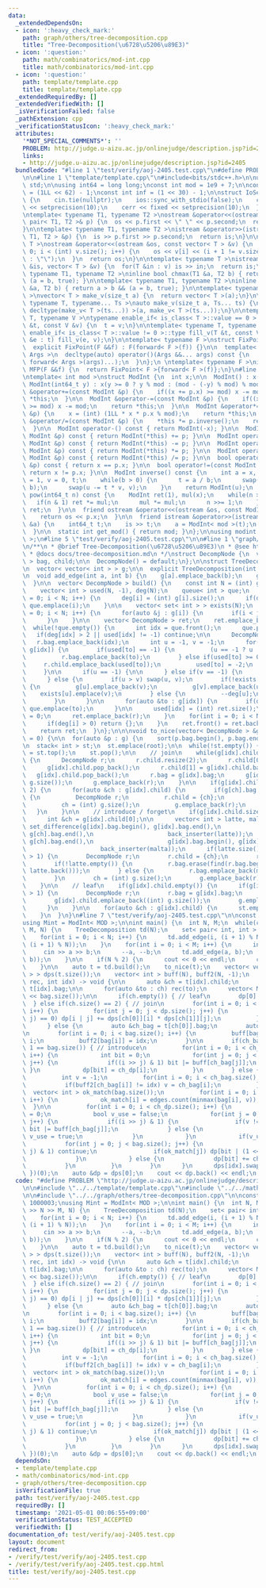 ```yaml
---
data:
  _extendedDependsOn:
  - icon: ':heavy_check_mark:'
    path: graph/others/tree-decomposition.cpp
    title: "Tree-Decomposition(\u6728\u5206\u89E3)"
  - icon: ':question:'
    path: math/combinatorics/mod-int.cpp
    title: math/combinatorics/mod-int.cpp
  - icon: ':question:'
    path: template/template.cpp
    title: template/template.cpp
  _extendedRequiredBy: []
  _extendedVerifiedWith: []
  _isVerificationFailed: false
  _pathExtension: cpp
  _verificationStatusIcon: ':heavy_check_mark:'
  attributes:
    '*NOT_SPECIAL_COMMENTS*': ''
    PROBLEM: http://judge.u-aizu.ac.jp/onlinejudge/description.jsp?id=2405
    links:
    - http://judge.u-aizu.ac.jp/onlinejudge/description.jsp?id=2405
  bundledCode: "#line 1 \"test/verify/aoj-2405.test.cpp\"\n#define PROBLEM \"http://judge.u-aizu.ac.jp/onlinejudge/description.jsp?id=2405\"\
    \n\n#line 1 \"template/template.cpp\"\n#include<bits/stdc++.h>\n\nusing namespace\
    \ std;\n\nusing int64 = long long;\nconst int mod = 1e9 + 7;\n\nconst int64 infll\
    \ = (1LL << 62) - 1;\nconst int inf = (1 << 30) - 1;\n\nstruct IoSetup {\n  IoSetup()\
    \ {\n    cin.tie(nullptr);\n    ios::sync_with_stdio(false);\n    cout << fixed\
    \ << setprecision(10);\n    cerr << fixed << setprecision(10);\n  }\n} iosetup;\n\
    \ntemplate< typename T1, typename T2 >\nostream &operator<<(ostream &os, const\
    \ pair< T1, T2 >& p) {\n  os << p.first << \" \" << p.second;\n  return os;\n\
    }\n\ntemplate< typename T1, typename T2 >\nistream &operator>>(istream &is, pair<\
    \ T1, T2 > &p) {\n  is >> p.first >> p.second;\n  return is;\n}\n\ntemplate< typename\
    \ T >\nostream &operator<<(ostream &os, const vector< T > &v) {\n  for(int i =\
    \ 0; i < (int) v.size(); i++) {\n    os << v[i] << (i + 1 != v.size() ? \" \"\
    \ : \"\");\n  }\n  return os;\n}\n\ntemplate< typename T >\nistream &operator>>(istream\
    \ &is, vector< T > &v) {\n  for(T &in : v) is >> in;\n  return is;\n}\n\ntemplate<\
    \ typename T1, typename T2 >\ninline bool chmax(T1 &a, T2 b) { return a < b &&\
    \ (a = b, true); }\n\ntemplate< typename T1, typename T2 >\ninline bool chmin(T1\
    \ &a, T2 b) { return a > b && (a = b, true); }\n\ntemplate< typename T = int64\
    \ >\nvector< T > make_v(size_t a) {\n  return vector< T >(a);\n}\n\ntemplate<\
    \ typename T, typename... Ts >\nauto make_v(size_t a, Ts... ts) {\n  return vector<\
    \ decltype(make_v< T >(ts...)) >(a, make_v< T >(ts...));\n}\n\ntemplate< typename\
    \ T, typename V >\ntypename enable_if< is_class< T >::value == 0 >::type fill_v(T\
    \ &t, const V &v) {\n  t = v;\n}\n\ntemplate< typename T, typename V >\ntypename\
    \ enable_if< is_class< T >::value != 0 >::type fill_v(T &t, const V &v) {\n  for(auto\
    \ &e : t) fill_v(e, v);\n}\n\ntemplate< typename F >\nstruct FixPoint : F {\n\
    \  explicit FixPoint(F &&f) : F(forward< F >(f)) {}\n\n  template< typename...\
    \ Args >\n  decltype(auto) operator()(Args &&... args) const {\n    return F::operator()(*this,\
    \ forward< Args >(args)...);\n  }\n};\n \ntemplate< typename F >\ninline decltype(auto)\
    \ MFP(F &&f) {\n  return FixPoint< F >{forward< F >(f)};\n}\n#line 1 \"math/combinatorics/mod-int.cpp\"\
    \ntemplate< int mod >\nstruct ModInt {\n  int x;\n\n  ModInt() : x(0) {}\n\n \
    \ ModInt(int64_t y) : x(y >= 0 ? y % mod : (mod - (-y) % mod) % mod) {}\n\n  ModInt\
    \ &operator+=(const ModInt &p) {\n    if((x += p.x) >= mod) x -= mod;\n    return\
    \ *this;\n  }\n\n  ModInt &operator-=(const ModInt &p) {\n    if((x += mod - p.x)\
    \ >= mod) x -= mod;\n    return *this;\n  }\n\n  ModInt &operator*=(const ModInt\
    \ &p) {\n    x = (int) (1LL * x * p.x % mod);\n    return *this;\n  }\n\n  ModInt\
    \ &operator/=(const ModInt &p) {\n    *this *= p.inverse();\n    return *this;\n\
    \  }\n\n  ModInt operator-() const { return ModInt(-x); }\n\n  ModInt operator+(const\
    \ ModInt &p) const { return ModInt(*this) += p; }\n\n  ModInt operator-(const\
    \ ModInt &p) const { return ModInt(*this) -= p; }\n\n  ModInt operator*(const\
    \ ModInt &p) const { return ModInt(*this) *= p; }\n\n  ModInt operator/(const\
    \ ModInt &p) const { return ModInt(*this) /= p; }\n\n  bool operator==(const ModInt\
    \ &p) const { return x == p.x; }\n\n  bool operator!=(const ModInt &p) const {\
    \ return x != p.x; }\n\n  ModInt inverse() const {\n    int a = x, b = mod, u\
    \ = 1, v = 0, t;\n    while(b > 0) {\n      t = a / b;\n      swap(a -= t * b,\
    \ b);\n      swap(u -= t * v, v);\n    }\n    return ModInt(u);\n  }\n\n  ModInt\
    \ pow(int64_t n) const {\n    ModInt ret(1), mul(x);\n    while(n > 0) {\n   \
    \   if(n & 1) ret *= mul;\n      mul *= mul;\n      n >>= 1;\n    }\n    return\
    \ ret;\n  }\n\n  friend ostream &operator<<(ostream &os, const ModInt &p) {\n\
    \    return os << p.x;\n  }\n\n  friend istream &operator>>(istream &is, ModInt\
    \ &a) {\n    int64_t t;\n    is >> t;\n    a = ModInt< mod >(t);\n    return (is);\n\
    \  }\n\n  static int get_mod() { return mod; }\n};\n\nusing modint = ModInt< mod\
    \ >;\n#line 5 \"test/verify/aoj-2405.test.cpp\"\n\n#line 1 \"graph/others/tree-decomposition.cpp\"\
    \n/**\n * @brief Tree-Decomposition(\u6728\u5206\u89E3)\n * @see https://ei1333.hateblo.jp/entry/2020/02/12/150319\n\
    \ * @docs docs/tree-decomposition.md\n */\nstruct DecompNode {\n  vector< int\
    \ > bag, child;\n\n  DecompNode() = default;\n};\n\nstruct TreeDecomposition {\n\
    \n  vector< vector< int > > g;\n\n  explicit TreeDecomposition(int V) : g(V) {}\n\
    \n  void add_edge(int a, int b) {\n    g[a].emplace_back(b);\n    g[b].emplace_back(a);\n\
    \  }\n\n  vector< DecompNode > build() {\n    const int N = (int) g.size();\n\n\
    \    vector< int > used(N, -1), deg(N);\n    queue< int > que;\n    for(int i\
    \ = 0; i < N; i++) {\n      deg[i] = (int) g[i].size();\n      if(deg[i] <= 2)\
    \ que.emplace(i);\n    }\n\n    vector< set< int > > exists(N);\n    for(int i\
    \ = 0; i < N; i++) {\n      for(auto &j : g[i]) {\n        if(i < j) exists[i].emplace(j);\n\
    \      }\n    }\n\n    vector< DecompNode > ret;\n    ret.emplace_back();\n  \
    \  while(!que.empty()) {\n      int idx = que.front();\n      que.pop();\n   \
    \   if(deg[idx] > 2 || used[idx] != -1) continue;\n\n      DecompNode r;\n   \
    \   r.bag.emplace_back(idx);\n      int u = -1, v = -1;\n      for(auto &to :\
    \ g[idx]) {\n        if(used[to] == -1) {\n          (u == -1 ? u : v) = to;\n\
    \          r.bag.emplace_back(to);\n        } else if(used[to] >= 0) {\n     \
    \     r.child.emplace_back(used[to]);\n          used[to] = -2;\n        }\n \
    \     }\n\n      if(u == -1) {\n\n      } else if(v == -1) {\n        --deg[u];\n\
    \      } else {\n        if(u > v) swap(u, v);\n        if(!exists[u].count(v))\
    \ {\n          g[u].emplace_back(v);\n          g[v].emplace_back(u);\n      \
    \    exists[u].emplace(v);\n        } else {\n          --deg[u];\n          --deg[v];\n\
    \        }\n      }\n\n      for(auto &to : g[idx]) {\n        if(deg[to] <= 2)\
    \ que.emplace(to);\n      }\n\n      used[idx] = (int) ret.size();\n      deg[idx]\
    \ = 0;\n      ret.emplace_back(r);\n    }\n    for(int i = 0; i < N; i++) {\n\
    \      if(deg[i] > 0) return {};\n    }\n    ret.front() = ret.back();\n    ret.pop_back();\n\
    \    return ret;\n  }\n};\n\n\nvoid to_nice(vector< DecompNode > &g, int root\
    \ = 0) {\n\n  for(auto &p : g) {\n    sort(p.bag.begin(), p.bag.end());\n  }\n\
    \n  stack< int > st;\n  st.emplace(root);\n\n  while(!st.empty()) {\n    int idx\
    \ = st.top();\n    st.pop();\n\n    // join\n    while(g[idx].child.size() > 2)\
    \ {\n      DecompNode r;\n      r.child.resize(2);\n      r.child[0] = g[idx].child.back();\n\
    \      g[idx].child.pop_back();\n      r.child[1] = g[idx].child.back();\n   \
    \   g[idx].child.pop_back();\n      r.bag = g[idx].bag;\n      g[idx].child.emplace_back((int)\
    \ g.size());\n      g.emplace_back(r);\n    }\n\n    if(g[idx].child.size() ==\
    \ 2) {\n      for(auto &ch : g[idx].child) {\n        if(g[ch].bag != g[idx].bag)\
    \ {\n          DecompNode r;\n          r.child = {ch};\n          r.bag = g[idx].bag;\n\
    \          ch = (int) g.size();\n          g.emplace_back(r);\n        }\n   \
    \   }\n    }\n\n    // introduce / forget\n    if(g[idx].child.size() == 1) {\n\
    \      int &ch = g[idx].child[0];\n\n      vector< int > latte, malta;\n     \
    \ set_difference(g[idx].bag.begin(), g[idx].bag.end(),\n                     g[ch].bag.begin(),\
    \ g[ch].bag.end(),\n                     back_inserter(latte));\n      set_difference(g[ch].bag.begin(),\
    \ g[ch].bag.end(),\n                     g[idx].bag.begin(), g[idx].bag.end(),\n\
    \                     back_inserter(malta));\n      if(latte.size() + malta.size()\
    \ > 1) {\n        DecompNode r;\n        r.child = {ch};\n        r.bag = g[idx].bag;\n\
    \        if(!latte.empty()) {\n          r.bag.erase(find(r.bag.begin(), r.bag.end(),\
    \ latte.back()));\n        } else {\n          r.bag.emplace_back(malta.back());\n\
    \        }\n        ch = (int) g.size();\n        g.emplace_back(r);\n      }\n\
    \    }\n\n    // leaf\n    if(g[idx].child.empty()) {\n      if(g[idx].bag.size()\
    \ > 1) {\n        DecompNode r;\n        r.bag = g[idx].bag;\n        r.bag.pop_back();\n\
    \        g[idx].child.emplace_back((int) g.size());\n        g.emplace_back(r);\n\
    \      }\n    }\n\n    for(auto &ch : g[idx].child) {\n      st.emplace(ch);\n\
    \    }\n  }\n}\n#line 7 \"test/verify/aoj-2405.test.cpp\"\n\nconst int MOD = 1000003;\n\
    using Mint = ModInt< MOD >;\n\nint main() {\n  int N, M;\n  while(cin >> N >>\
    \ M, N) {\n    TreeDecomposition td(N);\n    set< pair< int, int > > edges;\n\
    \    for(int i = 0; i < N; i++) {\n      td.add_edge(i, (i + 1) % N);\n      edges.emplace(minmax(i,\
    \ (i + 1) % N));\n    }\n    for(int i = 0; i < M; i++) {\n      int a, b;\n \
    \     cin >> a >> b;\n      --a, --b;\n      td.add_edge(a, b);\n      edges.emplace(minmax(a,\
    \ b));\n    }\n\n    if(N % 2) {\n      cout << 0 << endl;\n      continue;\n\
    \    }\n\n    auto t = td.build();\n    to_nice(t);\n    vector< vector< Mint\
    \ > > dps(t.size());\n    vector< int > buff(N), buff2(N, -1);\n    MFP([&](auto\
    \ rec, int idx) -> void {\n\n      auto &ch = t[idx].child;\n      auto &bag =\
    \ t[idx].bag;\n\n      for(auto &to : ch) rec(to);\n      vector< Mint > dp(1\
    \ << bag.size());\n\n      if(ch.empty()) { // leaf\n        dp[0] = 1;\n    \
    \  } else if(ch.size() == 2) { // join\n        for(int i = 0; i < dp.size();\
    \ i++) {\n          for(int j = 0; j < dp.size(); j++) {\n            if((i &\
    \ j) == 0) dp[i | j] += dps[ch[0]][i] * dps[ch[1]][j];\n          }\n        }\n\
    \      } else {\n        auto &ch_bag = t[ch[0]].bag;\n        auto &ch_dp = dps[ch[0]];\n\
    \n        for(int i = 0; i < bag.size(); i++) {\n          buff[bag[i]] = 1 <<\
    \ i;\n          buff2[bag[i]] = idx;\n        }\n\n        if(ch_bag.size() +\
    \ 1 == bag.size()) { // introduce\n          for(int i = 0; i < ch_dp.size();\
    \ i++) {\n            int bit = 0;\n            for(int j = 0; j < ch_bag.size();\
    \ j++) {\n              if((i >> j) & 1) bit |= buff[ch_bag[j]];\n           \
    \ }\n            dp[bit] = ch_dp[i];\n          }\n        } else { // forget\n\
    \          int v = -1;\n          for(int i = 0; i < ch_bag.size(); i++) {\n \
    \           if(buff2[ch_bag[i]] != idx) v = ch_bag[i];\n          }\n        \
    \  vector< int > ok_match(bag.size());\n          for(int i = 0; i < bag.size();\
    \ i++) {\n            ok_match[i] = edges.count(minmax(bag[i], v));\n        \
    \  }\n\n          for(int i = 0; i < ch_dp.size(); i++) {\n            int bit\
    \ = 0;\n            bool v_use = false;\n            for(int j = 0; j < ch_bag.size();\
    \ j++) {\n              if((i >> j) & 1) {\n                if(v != ch_bag[j])\
    \ bit |= buff[ch_bag[j]];\n              } else {\n                if(v == ch_bag[j])\
    \ v_use = true;\n              }\n            }\n            if(v_use) {\n   \
    \           for(int j = 0; j < bag.size(); j++) {\n                if((bit >>\
    \ j) & 1) continue;\n                if(ok_match[j]) dp[bit | (1 << j)] += ch_dp[i];\n\
    \              }\n            } else {\n              dp[bit] += ch_dp[i];\n \
    \           }\n          }\n        }\n      }\n      dps[idx].swap(dp);\n   \
    \ })(0);\n    auto &dp = dps[0];\n    cout << dp.back() << endl;\n  }\n}\n\n"
  code: "#define PROBLEM \"http://judge.u-aizu.ac.jp/onlinejudge/description.jsp?id=2405\"\
    \n\n#include \"../../template/template.cpp\"\n#include \"../../math/combinatorics/mod-int.cpp\"\
    \n\n#include \"../../graph/others/tree-decomposition.cpp\"\n\nconst int MOD =\
    \ 1000003;\nusing Mint = ModInt< MOD >;\n\nint main() {\n  int N, M;\n  while(cin\
    \ >> N >> M, N) {\n    TreeDecomposition td(N);\n    set< pair< int, int > > edges;\n\
    \    for(int i = 0; i < N; i++) {\n      td.add_edge(i, (i + 1) % N);\n      edges.emplace(minmax(i,\
    \ (i + 1) % N));\n    }\n    for(int i = 0; i < M; i++) {\n      int a, b;\n \
    \     cin >> a >> b;\n      --a, --b;\n      td.add_edge(a, b);\n      edges.emplace(minmax(a,\
    \ b));\n    }\n\n    if(N % 2) {\n      cout << 0 << endl;\n      continue;\n\
    \    }\n\n    auto t = td.build();\n    to_nice(t);\n    vector< vector< Mint\
    \ > > dps(t.size());\n    vector< int > buff(N), buff2(N, -1);\n    MFP([&](auto\
    \ rec, int idx) -> void {\n\n      auto &ch = t[idx].child;\n      auto &bag =\
    \ t[idx].bag;\n\n      for(auto &to : ch) rec(to);\n      vector< Mint > dp(1\
    \ << bag.size());\n\n      if(ch.empty()) { // leaf\n        dp[0] = 1;\n    \
    \  } else if(ch.size() == 2) { // join\n        for(int i = 0; i < dp.size();\
    \ i++) {\n          for(int j = 0; j < dp.size(); j++) {\n            if((i &\
    \ j) == 0) dp[i | j] += dps[ch[0]][i] * dps[ch[1]][j];\n          }\n        }\n\
    \      } else {\n        auto &ch_bag = t[ch[0]].bag;\n        auto &ch_dp = dps[ch[0]];\n\
    \n        for(int i = 0; i < bag.size(); i++) {\n          buff[bag[i]] = 1 <<\
    \ i;\n          buff2[bag[i]] = idx;\n        }\n\n        if(ch_bag.size() +\
    \ 1 == bag.size()) { // introduce\n          for(int i = 0; i < ch_dp.size();\
    \ i++) {\n            int bit = 0;\n            for(int j = 0; j < ch_bag.size();\
    \ j++) {\n              if((i >> j) & 1) bit |= buff[ch_bag[j]];\n           \
    \ }\n            dp[bit] = ch_dp[i];\n          }\n        } else { // forget\n\
    \          int v = -1;\n          for(int i = 0; i < ch_bag.size(); i++) {\n \
    \           if(buff2[ch_bag[i]] != idx) v = ch_bag[i];\n          }\n        \
    \  vector< int > ok_match(bag.size());\n          for(int i = 0; i < bag.size();\
    \ i++) {\n            ok_match[i] = edges.count(minmax(bag[i], v));\n        \
    \  }\n\n          for(int i = 0; i < ch_dp.size(); i++) {\n            int bit\
    \ = 0;\n            bool v_use = false;\n            for(int j = 0; j < ch_bag.size();\
    \ j++) {\n              if((i >> j) & 1) {\n                if(v != ch_bag[j])\
    \ bit |= buff[ch_bag[j]];\n              } else {\n                if(v == ch_bag[j])\
    \ v_use = true;\n              }\n            }\n            if(v_use) {\n   \
    \           for(int j = 0; j < bag.size(); j++) {\n                if((bit >>\
    \ j) & 1) continue;\n                if(ok_match[j]) dp[bit | (1 << j)] += ch_dp[i];\n\
    \              }\n            } else {\n              dp[bit] += ch_dp[i];\n \
    \           }\n          }\n        }\n      }\n      dps[idx].swap(dp);\n   \
    \ })(0);\n    auto &dp = dps[0];\n    cout << dp.back() << endl;\n  }\n}\n\n"
  dependsOn:
  - template/template.cpp
  - math/combinatorics/mod-int.cpp
  - graph/others/tree-decomposition.cpp
  isVerificationFile: true
  path: test/verify/aoj-2405.test.cpp
  requiredBy: []
  timestamp: '2021-05-01 00:06:55+09:00'
  verificationStatus: TEST_ACCEPTED
  verifiedWith: []
documentation_of: test/verify/aoj-2405.test.cpp
layout: document
redirect_from:
- /verify/test/verify/aoj-2405.test.cpp
- /verify/test/verify/aoj-2405.test.cpp.html
title: test/verify/aoj-2405.test.cpp
---
```

